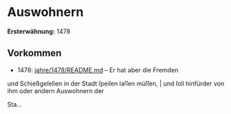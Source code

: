 # Auswohnern

**Ersterwähnung:** 1478

## Vorkommen
- 1478: [jahre/1478/README.md](../jahre/1478/README.md) – Er hat aber die Fremden

und Schießgeſellen in der Stadt ſpeiſen laſſen müſſen,
| und ſoll hinfürder von ihm oder andern Auswohnern der

Sta...
